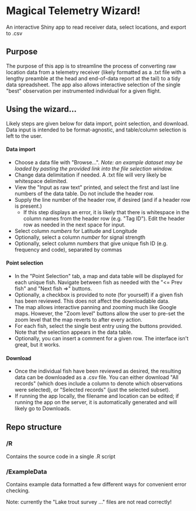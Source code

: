 # Magical Telemetry Wizard!
An interactive Shiny app to read receiver data, select locations, and export to .csv

## Purpose

The purpose of this app is to streamline the process of converting raw location data from a telemetry receiver (likely formatted as a .txt file with a lengthy preamble at the head and end-of-data report at the tail) to a tidy data spreadsheet.  The app also allows interactive selection of the single "best" observation per instrumented individual for a given flight.

## Using the wizard...

Likely steps are given below for data import, point selection, and download.  Data input is intended to be format-agnostic, and table/column selection is left to the user.

#### Data import

* Choose a data file with "Browse...".  *Note: an example dataset may be loaded by pasting the provided link into the file selection window.*
* Change data delimitation if needed.  A .txt file will very likely be whitespace delimited.
* View the "Input as raw text" printed, and select the first and last line numbers of the data table.  Do not include the header row.
* Supply the line number of the header row, if desired (and if a header row is present.)
  - If this step displays an error, it is likely that there is whitespace in the column names from the header row (e.g. "Tag ID").  Edit the header row as needed in the next space for input.
* Select column *numbers* for Latitude and Longitude
* Optionally, select a column *number* for signal strength
* Optionally, select column *numbers* that give unique fish ID (e.g. frequency and code), separated by commas

#### Point selection

* In the "Point Selection" tab, a map and data table will be displayed for each unique fish.  Navigate between fish as needed with the "<= Prev fish" and "Next fish =>" buttons.
* Optionally, a checkbox is provided to note (for yourself) if a given fish has been reviewed.  This does not affect the downloadable data.
* The map allows interactive panning and zooming much like Google maps.  However, the "Zoom level" buttons allow the user to pre-set the zoom level that the map reverts to after every action.
* For each fish, select the single best entry using the buttons provided.  Note that the selection appears in the data table.
* Optionally, you can insert a comment for a given row.  The interface isn't great, but it works.

#### Download

* Once the individual fish have been reviewed as desired, the resulting data can be downloaded as a .csv file.  You can either download "All records" (which does include a column to denote which observations were selected), or "Selected records" (just the selected subset).
* If running the app locally, the filename and location can be edited; if running the app on the server, it is automatically generated and will likely go to Downloads.

## Repo structure

### /R

Contains the source code in a single .R script

### /ExampleData

Contains example data formatted a few different ways for convenient error checking.

Note: currently the "Lake trout survey ..." files are not read correctly!